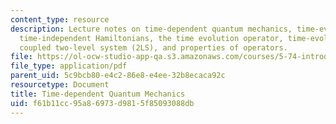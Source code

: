 ```yaml
---
content_type: resource
description: Lecture notes on time-dependent quantum mechanics, time-evolution for
  time-independent Hamiltonians, the time evolution operator, time-evolution of a
  coupled two-level system (2LS), and properties of operators.
file: https://ol-ocw-studio-app-qa.s3.amazonaws.com/courses/5-74-introductory-quantum-mechanics-ii-spring-2009/f61b11cc95a86973d9815f85093088db_MIT5_74s09_lec01.pdf
file_type: application/pdf
parent_uid: 5c9bcb80-e4c2-86e8-e4ee-32b8ecaca92c
resourcetype: Document
title: Time-dependent Quantum Mechanics
uid: f61b11cc-95a8-6973-d981-5f85093088db
---
```

